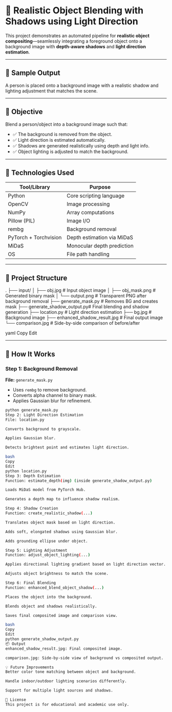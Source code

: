 # 🌟 Realistic Object Blending with Shadows using Light Direction

This project demonstrates an automated pipeline for **realistic object compositing**—seamlessly integrating a foreground object onto a background image with **depth-aware shadows** and **light direction estimation**.

---

## 📸 Sample Output


A person is placed onto a background image with a realistic shadow and lighting adjustment that matches the scene.

---

## 🎯 Objective

Blend a person/object into a background image such that:

- ✅ The background is removed from the object.
- ✅ Light direction is estimated automatically.
- ✅ Shadows are generated realistically using depth and light info.
- ✅ Object lighting is adjusted to match the background.

---

## 🧰 Technologies Used

| Tool/Library       | Purpose                        |
|--------------------|--------------------------------|
| Python             | Core scripting language        |
| OpenCV             | Image processing               |
| NumPy              | Array computations             |
| Pillow (PIL)       | Image I/O                      |
| rembg              | Background removal             |
| PyTorch + Torchvision | Depth estimation via MiDaS |
| MiDaS              | Monocular depth prediction     |
| OS                 | File path handling             |

---

## 📁 Project Structure

.
├── input/
│ ├── obj.jpg # Input object image
│ ├── obj_mask.png # Generated binary mask
│ └── output.png # Transparent PNG after background removal
├── generate_mask.py # Removes BG and creates mask
├── generate_shadow_output.py# Final blending and shadow generation
├── location.py # Light direction estimation
├── bg.jpg # Background image
├── enhanced_shadow_result.jpg # Final output image
└── comparison.jpg # Side-by-side comparison of before/after

yaml
Copy
Edit

---

## 🚀 How It Works

### Step 1: Background Removal
**File:** `generate_mask.py`

- Uses `rembg` to remove background.
- Converts alpha channel to binary mask.
- Applies Gaussian blur for refinement.

```bash
python generate_mask.py
Step 2: Light Direction Estimation
File: location.py

Converts background to grayscale.

Applies Gaussian blur.

Detects brightest point and estimates light direction.

bash
Copy
Edit
python location.py
Step 3: Depth Estimation
Function: estimate_depth(img) (inside generate_shadow_output.py)

Loads MiDaS model from PyTorch Hub.

Generates a depth map to influence shadow realism.

Step 4: Shadow Creation
Function: create_realistic_shadow(...)

Translates object mask based on light direction.

Adds soft, elongated shadows using Gaussian blur.

Adds grounding ellipse under object.

Step 5: Lighting Adjustment
Function: adjust_object_lighting(...)

Applies directional lighting gradient based on light direction vector.

Adjusts object brightness to match the scene.

Step 6: Final Blending
Function: enhanced_blend_object_shadow(...)

Places the object into the background.

Blends object and shadows realistically.

Saves final composited image and comparison view.

bash
Copy
Edit
python generate_shadow_output.py
📦 Output
enhanced_shadow_result.jpg: Final composited image.

comparison.jpg: Side-by-side view of background vs composited output.

💡 Future Improvements
Better color tone matching between object and background.

Handle indoor/outdoor lighting scenarios differently.

Support for multiple light sources and shadows.

📄 License
This project is for educational and academic use only.
